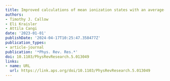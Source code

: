 ```yaml
---
title: Improved calculations of mean ionization states with an average-atom model
authors:
- Timothy J. Callow
- Eli Kraisler
- Attila Cangi
date: '2023-01-01'
publishDate: '2024-04-17T10:25:47.358477Z'
publication_types:
- article-journal
publication: '*Phys. Rev. Res.*'
doi: 10.1103/PhysRevResearch.5.013049
links:
- name: URL
  url: https://link.aps.org/doi/10.1103/PhysRevResearch.5.013049
---
```

